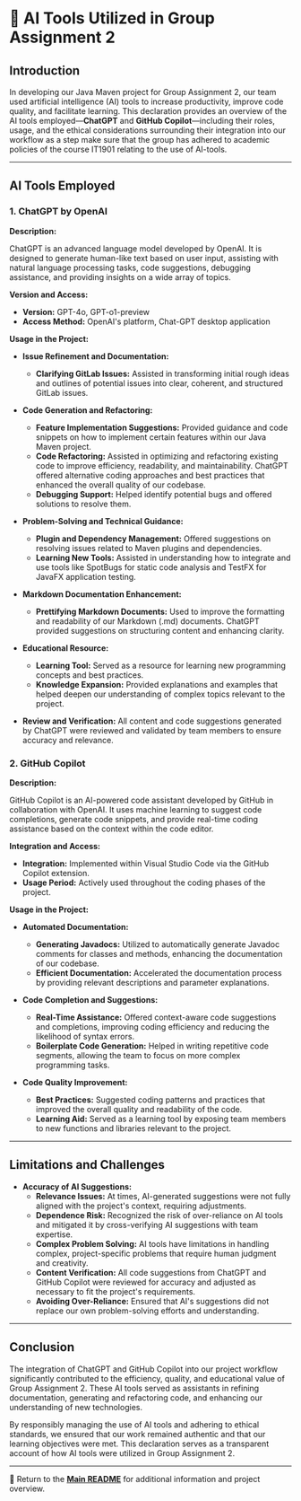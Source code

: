 # 🤖 AI Tools Utilized in Group Assignment 2

## Introduction

In developing our Java Maven project for Group Assignment 2, our team used artificial intelligence (AI) tools to increase productivity, improve code quality, and facilitate learning. This declaration provides an overview of the AI tools employed—**ChatGPT** and **GitHub Copilot**—including their roles, usage, and the ethical considerations surrounding their integration into our workflow as a step make sure that the group has adhered to academic policies of the course IT1901 relating to the use of AI-tools.

---

## AI Tools Employed

### 1. ChatGPT by OpenAI

**Description:**

ChatGPT is an advanced language model developed by OpenAI. It is designed to generate human-like text based on user input, assisting with natural language processing tasks, code suggestions, debugging assistance, and providing insights on a wide array of topics.

**Version and Access:**

- **Version:** GPT-4o, GPT-o1-preview
- **Access Method:** OpenAI's platform, Chat-GPT desktop application

**Usage in the Project:**

- **Issue Refinement and Documentation:**
  - **Clarifying GitLab Issues:** Assisted in transforming initial rough ideas and outlines of potential issues into clear, coherent, and structured GitLab issues.

- **Code Generation and Refactoring:**
  - **Feature Implementation Suggestions:** Provided guidance and code snippets on how to implement certain features within our Java Maven project.
  - **Code Refactoring:** Assisted in optimizing and refactoring existing code to improve efficiency, readability, and maintainability. ChatGPT offered alternative coding approaches and best practices that enhanced the overall quality of our codebase.
  - **Debugging Support:** Helped identify potential bugs and offered solutions to resolve them.

- **Problem-Solving and Technical Guidance:**
  - **Plugin and Dependency Management:** Offered suggestions on resolving issues related to Maven plugins and dependencies.
  - **Learning New Tools:** Assisted in understanding how to integrate and use tools like SpotBugs for static code analysis and TestFX for JavaFX application testing.

- **Markdown Documentation Enhancement:**
  - **Prettifying Markdown Documents:** Used to improve the formatting and readability of our Markdown (.md) documents. ChatGPT provided suggestions on structuring content and enhancing clarity.

- **Educational Resource:**
  - **Learning Tool:** Served as a resource for learning new programming concepts and best practices.
  - **Knowledge Expansion:** Provided explanations and examples that helped deepen our understanding of complex topics relevant to the project.

- **Review and Verification:** All content and code suggestions generated by ChatGPT were reviewed and validated by team members to ensure accuracy and relevance.
  
### 2. GitHub Copilot

**Description:**

GitHub Copilot is an AI-powered code assistant developed by GitHub in collaboration with OpenAI. It uses machine learning to suggest code completions, generate code snippets, and provide real-time coding assistance based on the context within the code editor.

**Integration and Access:**

- **Integration:** Implemented within Visual Studio Code via the GitHub Copilot extension.
- **Usage Period:** Actively used throughout the coding phases of the project.

**Usage in the Project:**

- **Automated Documentation:**
  - **Generating Javadocs:** Utilized to automatically generate Javadoc comments for classes and methods, enhancing the documentation of our codebase.
  - **Efficient Documentation:** Accelerated the documentation process by providing relevant descriptions and parameter explanations.

- **Code Completion and Suggestions:**
  - **Real-Time Assistance:** Offered context-aware code suggestions and completions, improving coding efficiency and reducing the likelihood of syntax errors.
  - **Boilerplate Code Generation:** Helped in writing repetitive code segments, allowing the team to focus on more complex programming tasks.

- **Code Quality Improvement:**
  - **Best Practices:** Suggested coding patterns and practices that improved the overall quality and readability of the code.
  - **Learning Aid:** Served as a learning tool by exposing team members to new functions and libraries relevant to the project.

---
  
## Limitations and Challenges

- **Accuracy of AI Suggestions:**
  - **Relevance Issues:** At times, AI-generated suggestions were not fully aligned with the project's context, requiring adjustments.
  - **Dependence Risk:** Recognized the risk of over-reliance on AI tools and mitigated it by cross-verifying AI suggestions with team expertise.
  - **Complex Problem Solving:** AI tools have limitations in handling complex, project-specific problems that require human judgment and creativity.
  - **Content Verification:** All code suggestions from ChatGPT and GitHub Copilot were reviewed for accuracy and adjusted as necessary to fit the project's requirements.
  - **Avoiding Over-Reliance:** Ensured that AI's suggestions did not replace our own problem-solving efforts and understanding.

---

## Conclusion

The integration of ChatGPT and GitHub Copilot into our project workflow significantly contributed to the efficiency, quality, and educational value of Group Assignment 2. These AI tools served as assistants in refining documentation, generating and refactoring code, and enhancing our understanding of new technologies.

By responsibly managing the use of AI tools and adhering to ethical standards, we ensured that our work remained authentic and that our learning objectives were met. This declaration serves as a transparent account of how AI tools were utilized in Group Assignment 2.

---

📖 Return to the **[Main README](../../readme.md)** for additional information and project overview.
